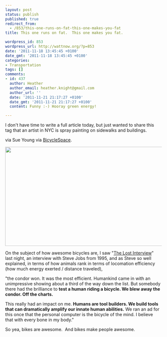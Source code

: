 ```yaml
---
layout: post
status: publish
published: true
redirect_from:
  - /853/this-one-runs-on-fat-this-one-makes-you-fat
title: This one runs on fat.  This one makes you fat.

wordpress_id: 853
wordpress_url: http://wattnow.org/?p=853
date: '2011-11-18 13:45:45 +0100'
date_gmt: '2011-11-18 13:45:45 +0100'
categories:
- Transportation
tags: []
comments:
- id: 437
  author: Heather
  author_email: heather.knight@gmail.com
  author_url: ''
  date: '2011-11-21 21:17:27 +0100'
  date_gmt: '2011-11-21 21:17:27 +0100'
  content: Funny :-) Hooray green energy!

---
```

<p>I don't have time to write a full article today, but just wanted to share this tag that an artist in NYC is spray painting on sidewalks and buildings.</p>
<p>via Sue Young via <a href="http://www.bicyclespacewdc.com/">BicycleSpace</a>.</p>
<p><a href="http://www.bicyclespacewdc.com/"><img title="bicyclespace" src="{{ 'assets/from-wordpress/uploads/2011/11/bicyclespace.jpg' | relative_url }}" alt="" width="602" height="319" /></a></p>
<p>On the subject of how awesome bicycles are, I saw "<a href="http://theartblog.org/2011/11/business-genius-and-hippie-steve-jobs-the-lost-interview/">The Lost Interview</a>" last night, an interview with Steve Jobs from 1995, and as Steve so well explained, in terms of how animals rank in terms of locomation efficiency (how much energy exerted / distance traveled),</p>
<p>"the condor won. It was the most efficient. Humankind came in with an unimpressive showing about a third of the way down the list. But somebody there had the brilliance to <strong>test a human riding a bicycle. We blew away the condor. Off the charts.</strong></p>
<p>This really had an impact on me. <strong>Humans are tool builders. We build tools that can dramatically amplify our innate human abilities.</strong> We ran an ad for this once that the personal computer is the bicycle of the mind. I believe that with every bone in my body."</p>
<p>So yea, bikes are awesome. &nbsp;And bikes make people awesome.</p>
